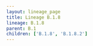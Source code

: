 ```yaml
---
layout: lineage_page
title: Lineage B.1.8
lineage: B.1.8
parent: B.1
children: ['B.1.8', 'B.1.8.2']
---
```

